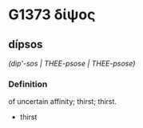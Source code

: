 # G1373 δίψος

## dípsos

_(dip'-sos | THEE-psose | THEE-psose)_

### Definition

of uncertain affinity; thirst; thirst.

- thirst

